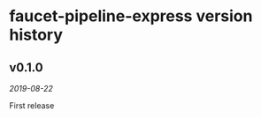 faucet-pipeline-express version history
=======================================

v0.1.0
------

_2019-08-22_

First release

